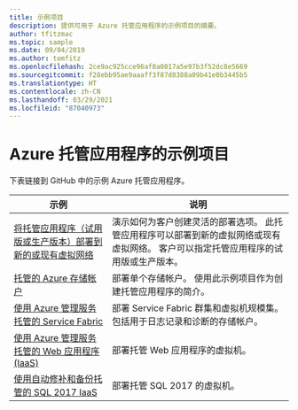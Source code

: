 ```yaml
---
title: 示例项目
description: 提供可用于 Azure 托管应用程序的示例项目的摘要。
author: tfitzmac
ms.topic: sample
ms.date: 09/04/2019
ms.author: tomfitz
ms.openlocfilehash: 2ce9ac925cce96af8a0017a5e97b3f52dc8e5669
ms.sourcegitcommit: f28ebb95ae9aaaff3f87d8388a09b41e0b3445b5
ms.translationtype: HT
ms.contentlocale: zh-CN
ms.lasthandoff: 03/29/2021
ms.locfileid: "87040973"
---
```

# <a name="sample-projects-for-azure-managed-applications"></a>Azure 托管应用程序的示例项目

下表链接到 GitHub 中的示例 Azure 托管应用程序。

| 示例 | 说明 |
| --- | --- |
| [将托管应用程序（试用版或生产版本）部署到新的或现有虚拟网络](https://github.com/Azure/azure-managedapp-samples/tree/master/Managed%20Application%20Sample%20Packages/201-managed-app-using-existing-vnet) | 演示如何为客户创建灵活的部署选项。 此托管应用程序可以部署到新的虚拟网络或现有虚拟网络。 客户可以指定托管应用程序的试用版或生产版本。 |
| [托管的 Azure 存储帐户](https://github.com/Azure/azure-managedapp-samples/tree/master/Managed%20Application%20Sample%20Packages/201-managed-storage-account) | 部署单个存储帐户。 使用此示例项目作为创建托管应用程序的简介。 |
| [使用 Azure 管理服务托管的 Service Fabric](https://github.com/Azure/azure-managedapp-samples/tree/master/Managed%20Application%20Sample%20Packages/201-managed-service-fabric) | 部署 Service Fabric 群集和虚拟机规模集。 包括用于日志记录和诊断的存储帐户。 |
| [使用 Azure 管理服务托管的 Web 应用程序 (IaaS)](https://github.com/Azure/azure-managedapp-samples/tree/master/Managed%20Application%20Sample%20Packages/201-managed-web-app) | 部署托管 Web 应用程序的虚拟机。 |
| [使用自动修补和备份托管的 SQL 2017 IaaS](https://github.com/Azure/azure-managedapp-samples/tree/master/Managed%20Application%20Sample%20Packages/201-managed-sql-iaas) | 部署托管 SQL 2017 的虚拟机。 |

